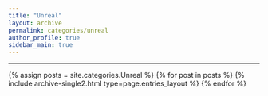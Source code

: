 ```yaml
---
title: "Unreal"
layout: archive
permalink: categories/unreal
author_profile: true
sidebar_main: true
---
```


<!-- 공백이 포함되어 있는 카테고리 이름의 경우 site.categories['a b c'] 이런식으로! -->

***

{% assign posts = site.categories.Unreal %}
{% for post in posts %} {% include archive-single2.html type=page.entries_layout %} {% endfor %}